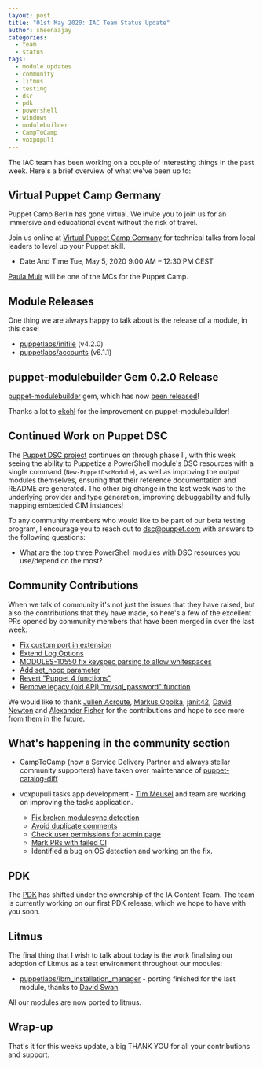```yaml
---
layout: post
title: "01st May 2020: IAC Team Status Update"
author: sheenaajay
categories:
  - team
  - status
tags:
  - module updates
  - community
  - litmus
  - testing
  - dsc
  - pdk
  - powershell
  - windows
  - modulebuilder
  - CampToCamp
  - voxpupuli
---
```


The IAC team has been working on a couple of interesting things in the past week.
Here's a brief overview of what we've been up to:

## Virtual Puppet Camp Germany

Puppet Camp Berlin has gone virtual.
We invite you to join us for an immersive and educational event without the risk of travel.

Join us online at [Virtual Puppet Camp Germany][Virtual Puppet Camp Germany] for technical talks from local leaders to level up your Puppet skill.

- Date And Time
Tue, May 5, 2020
9:00 AM – 12:30 PM CEST

[Paula Muir][pmcmaw] will be one of the MCs for the Puppet Camp.

## Module Releases

One thing we are always happy to talk about is the release of a module, in this case:

- [puppetlabs/inifile](https://forge.puppet.com/puppetlabs/inifile) (v4.2.0)
- [puppetlabs/accounts](https://forge.puppet.com/puppetlabs/accounts) (v6.1.1)

## puppet-modulebuilder Gem 0.2.0 Release

[puppet-modulebuilder][puppet-modulebuilder] gem, which has now [been released](https://rubygems.org/gems/puppet-modulebuilder/versions/0.2.0)!

Thanks a lot to [ekohl](ekohl) for the improvement on puppet-modulebuilder!

## Continued Work on Puppet DSC

The [Puppet DSC project][iac-41] continues on through phase II, with this week seeing the ability to Puppetize a PowerShell module's DSC resources with a single command (`New-PuppetDscModule`), as well as improving the output modules themselves, ensuring that their reference documentation and README are generated.
The other big change in the last week was to the underlying provider and type generation, improving debuggability and fully mapping embedded CIM instances!

To any community members who would like to be part of our beta testing program, I encourage you to reach out to [dsc@puppet.com](mailto:dsc@puppet.com) with answers to the following questions:

- What are the top three PowerShell modules with DSC resources you use/depend on the most?

## Community Contributions

When we talk of community it's not just the issues that they have raised, but also the contributions that they have made, so here's a few of the excellent PRs opened by community members that have been merged in over the last week:

* [Fix custom port in extension](https://github.com/puppetlabs/puppetlabs-postgresql/pull/1165)
* [Extend Log Options](https://github.com/puppetlabs/puppetlabs-firewall/pull/914)
* [MODULES-10550 fix keyspec parsing to allow whitespaces](https://github.com/puppetlabs/puppetlabs-accounts/pull/291)
* [Add set_noop parameter](https://github.com/puppetlabs/puppetlabs-bootstrap/pull/139)
* [Revert "Puppet 4 functions"](https://github.com/puppetlabs/puppetlabs-mysql/pull/1298)
* [Remove legacy (old API) "mysql_password" function](https://github.com/puppetlabs/puppetlabs-mysql/pull/1299)

We would like to thank [Julien Acroute][Vampouille], [Markus Opolka][martialblog], [janit42][janit42], [David Newton][zoojar] and [Alexander Fisher][alexjfisher] for the contributions and hope to see more from them in the future.

## What's happening in the community section

* CampToCamp (now a Service Delivery Partner and always stellar community supporters) have taken over maintenance of [puppet-catalog-diff][puppet-catalog-diff]

* voxpupuli tasks app development - [Tim Meusel][bastelfreak] and team are working on improving the tasks application.

  - [Fix broken modulesync detection](https://github.com/voxpupuli/vox-pupuli-tasks/issues/138)
  - [Avoid duplicate comments](https://github.com/voxpupuli/vox-pupuli-tasks/pull/142)
  - [Check user permissions for admin page](https://github.com/voxpupuli/vox-pupuli-tasks/pull/143)
  - [Mark PRs with failed CI](https://github.com/voxpupuli/vox-pupuli-tasks/pull/144)
  - Identified a bug on OS detection and working on the fix.

## PDK

The [PDK][PDK] has shifted under the ownership of the IA Content Team.
The team is currently working on our first PDK release, which we hope to have with you soon.

## Litmus

The final thing that I wish to talk about today is the work finalising our adoption of Litmus as a test environment throughout our modules:

- [puppetlabs/ibm_installation_manager](https://github.com/puppetlabs/puppetlabs-ibm_installation_manager) - porting finished for the last module, thanks to [David Swan][davidswan]

All our modules are now ported to litmus.

## Wrap-up

That's it for this weeks update, a big THANK YOU for all your contributions and support.

[iac-41]:       												https://tickets.puppetlabs.com/browse/IAC-41
[davidswan]:       									    https://github.com/david22swan
[PDK]:                                  https://github.com/puppetlabs/pdk
[sheenaajay]:                           https://github.com/sheenaajay
[pmcmaw]:                               https://github.com/pmcmaw
[Vampouille]:                           https://github.com/Vampouille
[martialblog]:                          https://github.com/martialblog
[janit42]:                              https://github.com/janit42
[zoojar]:                               https://github.com/zoojar
[alexjfisher]:                          https://github.com/alexjfisher
[ekohl]:                                https://github.com/ekohl
[bastelfreak]:                          https://github.com/bastelfreak
[Virtual Puppet Camp Germany]:          https://www.eventbrite.com/e/virtual-puppet-camp-germany-tickets-101250404686
[puppet-modulebuilder]:                  https://github.com/puppetlabs/puppet-modulebuilder
[puppet-catalog-diff]:                  https://github.com/camptocamp/puppet-catalog-diff
